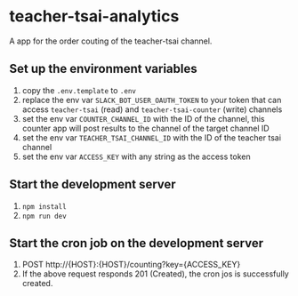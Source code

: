 # teacher-tsai-analytics

A app for the order couting of the teacher-tsai channel.

## Set up the environment variables

1. copy the `.env.template` to `.env`
2. replace the env var `SLACK_BOT_USER_OAUTH_TOKEN` to your token that can access `teacher-tsai` (read) and `teacher-tsai-counter` (write) channels
3. set the env var `COUNTER_CHANNEL_ID` with the ID of the channel, this counter app will post results to the channel of the target channel ID
4. set the env var `TEACHER_TSAI_CHANNEL_ID` with the ID of the teacher tsai channel
5. set the env var `ACCESS_KEY` with any string as the access token

## Start the development server

1. `npm install`
2. `npm run dev`

## Start the cron job on the development server

1. POST http://{HOST}:{HOST}/counting?key={ACCESS_KEY}
2. If the above request responds 201 (Created), the cron jos is successfully created.
